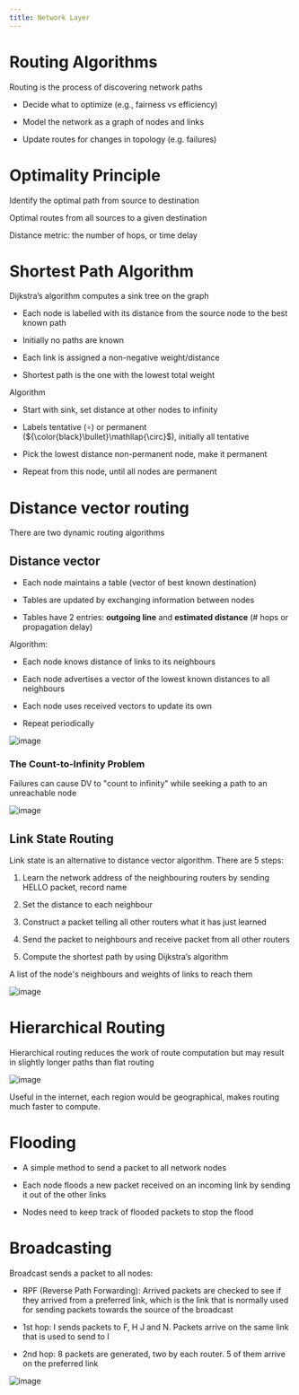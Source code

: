 ```yaml
---
title: Network Layer
---
```


# Routing Algorithms

Routing is the process of discovering network paths

-   Decide what to optimize (e.g., fairness vs efficiency)

-   Model the network as a graph of nodes and links

-   Update routes for changes in topology (e.g. failures)

# Optimality Principle

Identify the optimal path from source to destination

<Definition name="Sink Tree">
Optimal routes from all sources to a given destination
</Definition>

Distance metric: the number of hops, or time delay

# Shortest Path Algorithm

Dijkstra’s algorithm computes a sink tree on the graph

-   Each node is labelled with its distance from the source node to the
    best known path

-   Initially no paths are known

-   Each link is assigned a non-negative weight/distance

-   Shortest path is the one with the lowest total weight

Algorithm

-   Start with sink, set distance at other nodes to infinity

-   Labels tentative ($\circ$) or permanent
    (${\color{black}\bullet}\mathllap{\circ}$), initially all tentative

-   Pick the lowest distance non-permanent node, make it permanent

-   Repeat from this node, until all nodes are permanent

# Distance vector routing

There are two dynamic routing algorithms

## Distance vector

-   Each node maintains a table (vector of best known destination)

-   Tables are updated by exchanging information between nodes

-   Tables have 2 entries: **outgoing line** and **estimated distance**
    (\# hops or propagation delay)

Algorithm:

-   Each node knows distance of links to its neighbours

-   Each node advertises a vector of the lowest known distances to all
    neighbours

-   Each node uses received vectors to update its own

-   Repeat periodically

![image](/img/Year_2/Networks_and_Systems/Networks/Network/distance_vector_routing.webp)

### The Count-to-Infinity Problem

Failures can cause DV to "count to infinity" while seeking a path to an
unreachable node

![image](/img/Year_2/Networks_and_Systems/Networks/Network/infinity.webp)

## Link State Routing

Link state is an alternative to distance vector algorithm. There are 5
steps:

1.  Learn the network address of the neighbouring routers by sending
    HELLO packet, record name

2.  Set the distance to each neighbour

3.  Construct a packet telling all other routers what it has just
    learned

4.  Send the packet to neighbours and receive packet from all other
    routers

5.  Compute the shortest path by using Dijkstra’s algorithm

<Definition name="LSP (Link State Packet)">
A list of the node's neighbours and weights of links to reach them
</Definition>

![image](/img/Year_2/Networks_and_Systems/Networks/Network/LSP.webp)

# Hierarchical Routing

Hierarchical routing reduces the work of route computation but may
result in slightly longer paths than flat routing

![image](/img/Year_2/Networks_and_Systems/Networks/Network/Hierarchical.webp)

Useful in the internet, each region would be geographical, makes routing
much faster to compute.

# Flooding

-   A simple method to send a packet to all network nodes

-   Each node floods a new packet received on an incoming link by
    sending it out of the other links

-   Nodes need to keep track of flooded packets to stop the flood

# Broadcasting

Broadcast sends a packet to all nodes:

-   RPF (Reverse Path Forwarding): Arrived packets are checked to see if
    they arrived from a preferred link, which is the link that is
    normally used for sending packets towards the source of the
    broadcast

-   1st hop: I sends packets to F, H J and N. Packets arrive on the same
    link that is used to send to I

-   2nd hop: 8 packets are generated, two by each router. 5 of them
    arrive on the preferred link

![image](/img/Year_2/Networks_and_Systems/Networks/Network/Broadcast.webp)
